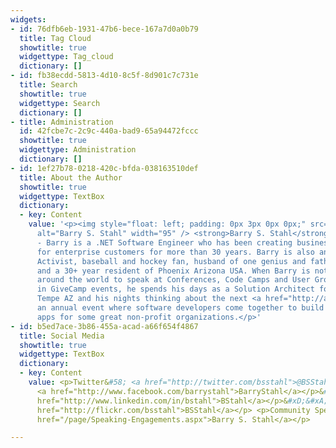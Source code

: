 ```yaml
---
widgets:
- id: 76dfb6eb-1931-47b6-bece-167a7d0a0b79
  title: Tag Cloud
  showtitle: true
  widgettype: Tag_cloud
  dictionary: []
- id: fb38ecdd-5813-4d10-8c5f-8d901c7c731e
  title: Search
  showtitle: true
  widgettype: Search
  dictionary: []
- title: Administration
  id: 42fcbe7c-2c9c-440a-bad9-65a94472fccc
  showtitle: true
  widgettype: Administration
  dictionary: []
- id: 1ef27b78-0218-420c-bfda-038163510def
  title: About the Author
  showtitle: true
  widgettype: TextBox
  dictionary:
  - key: Content
    value: '<p><img style="float: left; padding: 0px 3px 0px 0px;" src="{PathToRoot}/Pics/bsstahl_left.gif"
      alt="Barry S. Stahl" width="95" /> <strong>Barry S. Stahl</strong> (him/his)
      - Barry is a .NET Software Engineer who has been creating business solutions
      for enterprise customers for more than 30 years. Barry is also an Election Integrity
      Activist, baseball and hockey fan, husband of one genius and father of another,
      and a 30+ year resident of Phoenix Arizona USA. When Barry is not traveling
      around the world to speak at Conferences, Code Camps and User Groups or to participate
      in GiveCamp events, he spends his days as a Solution Architect for Carvana in
      Tempe AZ and his nights thinking about the next <a href="http://azgivecamp.org">AZGiveCamp</a>,
      an annual event where software developers come together to build websites and
      apps for some great non-profit organizations.</p>'
- id: b5ed7ace-3b86-455a-acad-a66f654f4867
  title: Social Media
  showtitle: true
  widgettype: TextBox
  dictionary:
  - key: Content
    value: <p>Twitter&#58; <a href="http://twitter.com/bsstahl">@BSStahl</a></p>&#xD;&#xA;<p>Facebook&#58;
      <a href="http://www.facebook.com/barrystahl">BarryStahl</a></p>&#xD;&#xA;<p>LinkedIn&#58;<a
      href="http://www.linkedin.com/in/bstahl">BStahl</a></p>&#xD;&#xA;<p>Flickr&#58;<a
      href="http://flickr.com/bsstahl">BSStahl</a></p> <p>Community Speaker&#58; <a
      href="/page/Speaking-Engagements.aspx">Barry S. Stahl</a></p>

---
```

